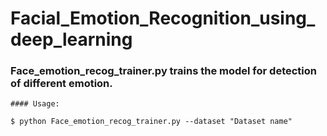 # Facial_Emotion_Recognition_using_deep_learning

### Face_emotion_recog_trainer.py trains the model for detection of different emotion.

    #### Usage:
    
    $ python Face_emotion_recog_trainer.py --dataset "Dataset name"
